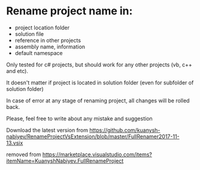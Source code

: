 # Rename project name in:
  - project location folder
  - solution file
  - reference in other projects
  - assembly name, information
  - default namespace
 
Only tested for c# projects, but should work for any other projects (vb, c++ and etc).

It doesn't matter if project is located in solution folder (even for subfolder of solution folder) 

In case of error at any stage of renaming project, all changes will be rolled back.  

Please, feel free to write about any mistake and suggestion


Download the latest version from https://github.com/kuanysh-nabiyev/RenameProjectVsExtension/blob/master/FullRenamer2017-11-13.vsix

removed from https://marketplace.visualstudio.com/items?itemName=KuanyshNabiyev.FullRenameProject
